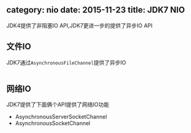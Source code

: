 category: nio
date: 2015-11-23
title: JDK7 NIO
---
JDK4提供了非阻塞IO API,JDK7更进一步的提供了异步IO API

## 文件IO
JDK7通过`AsynchronousFileChannel`提供了异步IO
```

```

## 网络IO
JDK7提供了下面俩个API提供了网络IO功能
* AsynchronousServerSocketChannel
* AsynchronousSocketChannel    
```java

```
